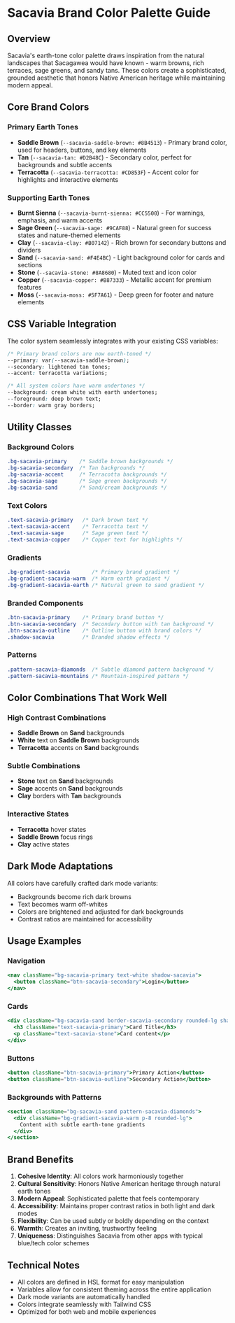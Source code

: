 # Sacavia Brand Color Palette Guide

## Overview
Sacavia's earth-tone color palette draws inspiration from the natural landscapes that Sacagawea would have known - warm browns, rich terraces, sage greens, and sandy tans. These colors create a sophisticated, grounded aesthetic that honors Native American heritage while maintaining modern appeal.

## Core Brand Colors

### Primary Earth Tones
- **Saddle Brown** (`--sacavia-saddle-brown: #8B4513`) - Primary brand color, used for headers, buttons, and key elements
- **Tan** (`--sacavia-tan: #D2B48C`) - Secondary color, perfect for backgrounds and subtle accents
- **Terracotta** (`--sacavia-terracotta: #CD853F`) - Accent color for highlights and interactive elements

### Supporting Earth Tones
- **Burnt Sienna** (`--sacavia-burnt-sienna: #CC5500`) - For warnings, emphasis, and warm accents
- **Sage Green** (`--sacavia-sage: #9CAF88`) - Natural green for success states and nature-themed elements
- **Clay** (`--sacavia-clay: #B07142`) - Rich brown for secondary buttons and dividers
- **Sand** (`--sacavia-sand: #F4E4BC`) - Light background color for cards and sections
- **Stone** (`--sacavia-stone: #8A8680`) - Muted text and icon color
- **Copper** (`--sacavia-copper: #B87333`) - Metallic accent for premium features
- **Moss** (`--sacavia-moss: #5F7A61`) - Deep green for footer and nature elements

## CSS Variable Integration

The color system seamlessly integrates with your existing CSS variables:

```css
/* Primary brand colors are now earth-toned */
--primary: var(--sacavia-saddle-brown);
--secondary: lightened tan tones;
--accent: terracotta variations;

/* All system colors have warm undertones */
--background: cream white with earth undertones;
--foreground: deep brown text;
--border: warm gray borders;
```

## Utility Classes

### Background Colors
```css
.bg-sacavia-primary    /* Saddle brown backgrounds */
.bg-sacavia-secondary  /* Tan backgrounds */
.bg-sacavia-accent     /* Terracotta backgrounds */
.bg-sacavia-sage       /* Sage green backgrounds */
.bg-sacavia-sand       /* Sand/cream backgrounds */
```

### Text Colors
```css
.text-sacavia-primary   /* Dark brown text */
.text-sacavia-accent    /* Terracotta text */
.text-sacavia-sage      /* Sage green text */
.text-sacavia-copper    /* Copper text for highlights */
```

### Gradients
```css
.bg-gradient-sacavia       /* Primary brand gradient */
.bg-gradient-sacavia-warm  /* Warm earth gradient */
.bg-gradient-sacavia-earth /* Natural green to sand gradient */
```

### Branded Components
```css
.btn-sacavia-primary    /* Primary brand button */
.btn-sacavia-secondary  /* Secondary button with tan background */
.btn-sacavia-outline    /* Outline button with brand colors */
.shadow-sacavia         /* Branded shadow effects */
```

### Patterns
```css
.pattern-sacavia-diamonds  /* Subtle diamond pattern background */
.pattern-sacavia-mountains /* Mountain-inspired pattern */
```

## Color Combinations That Work Well

### High Contrast Combinations
- **Saddle Brown** on **Sand** backgrounds
- **White** text on **Saddle Brown** backgrounds
- **Terracotta** accents on **Sand** backgrounds

### Subtle Combinations
- **Stone** text on **Sand** backgrounds
- **Sage** accents on **Sand** backgrounds
- **Clay** borders with **Tan** backgrounds

### Interactive States
- **Terracotta** hover states
- **Saddle Brown** focus rings
- **Clay** active states

## Dark Mode Adaptations

All colors have carefully crafted dark mode variants:
- Backgrounds become rich dark browns
- Text becomes warm off-whites
- Colors are brightened and adjusted for dark backgrounds
- Contrast ratios are maintained for accessibility

## Usage Examples

### Navigation
```jsx
<nav className="bg-sacavia-primary text-white shadow-sacavia">
  <button className="btn-sacavia-secondary">Login</button>
</nav>
```

### Cards
```jsx
<div className="bg-sacavia-sand border-sacavia-secondary rounded-lg shadow-sacavia">
  <h3 className="text-sacavia-primary">Card Title</h3>
  <p className="text-sacavia-stone">Card content</p>
</div>
```

### Buttons
```jsx
<button className="btn-sacavia-primary">Primary Action</button>
<button className="btn-sacavia-outline">Secondary Action</button>
```

### Backgrounds with Patterns
```jsx
<section className="bg-sacavia-sand pattern-sacavia-diamonds">
  <div className="bg-gradient-sacavia-warm p-8 rounded-lg">
    Content with subtle earth-tone gradients
  </div>
</section>
```

## Brand Benefits

1. **Cohesive Identity**: All colors work harmoniously together
2. **Cultural Sensitivity**: Honors Native American heritage through natural earth tones
3. **Modern Appeal**: Sophisticated palette that feels contemporary
4. **Accessibility**: Maintains proper contrast ratios in both light and dark modes
5. **Flexibility**: Can be used subtly or boldly depending on the context
6. **Warmth**: Creates an inviting, trustworthy feeling
7. **Uniqueness**: Distinguishes Sacavia from other apps with typical blue/tech color schemes

## Technical Notes

- All colors are defined in HSL format for easy manipulation
- Variables allow for consistent theming across the entire application
- Dark mode variants are automatically handled
- Colors integrate seamlessly with Tailwind CSS
- Optimized for both web and mobile experiences 